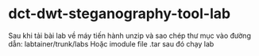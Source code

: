 # dct-dwt-steganography-tool-lab
Sau khi tải bài lab về máy tiến hành unzip và sao chép thư mục vào đường dẫn: labtainer/trunk/labs
Hoặc imodule file .tar sau đó chạy lab
